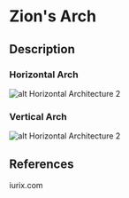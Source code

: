 # Zion's Arch 

## Description

### Horizontal Arch
![alt Horizontal Architecture 2](https://www.iurix.com/resources/images/horz-arch.png)


### Vertical Arch
![alt Horizontal Architecture 2](https://www.iurix.com/resources/images/vert-arch-2.png)


## References
iurix.com

